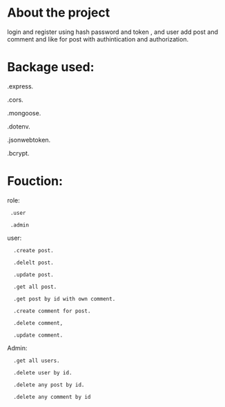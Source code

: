 # About the project
 
  login and register using hash password and token , and user add post and comment 
  and like for post with authintication and authorization.

# Backage used:

  .express.

  .cors.

  .mongoose.

  .dotenv.

  .jsonwebtoken.
  
  .bcrypt.

# Fouction:

 role:

     .user

     .admin

 user:

      .create post. 

      .delelt post.

      .update post.  

      .get all post. 

      .get post by id with own comment.

      .create comment for post.

      .delete comment,

      .update comment.

      

 Admin:
     
      .get all users.

      .delete user by id.

      .delete any post by id.

      .delete any comment by id